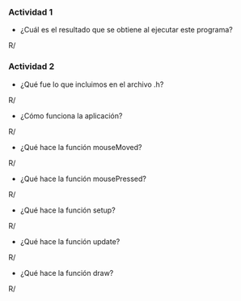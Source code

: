 ### Actividad 1

- ¿Cuál es el resultado que se obtiene al ejecutar este programa?

R/

### Actividad 2

- ¿Qué fue lo que incluimos en el archivo .h?

R/

- ¿Cómo funciona la aplicación?

R/

- ¿Qué hace la función mouseMoved?

R/

- ¿Qué hace la función mousePressed?

R/

- ¿Qué hace la función setup?

R/

- ¿Qué hace la función update?

R/

- ¿Qué hace la función draw?

R/